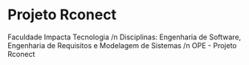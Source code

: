 # Projeto Rconect
 Faculdade Impacta Tecnologia /n
 Disciplinas: Engenharia de Software, Engenharia de Requisitos e Modelagem de Sistemas /n
 OPE - Projeto Rconect
